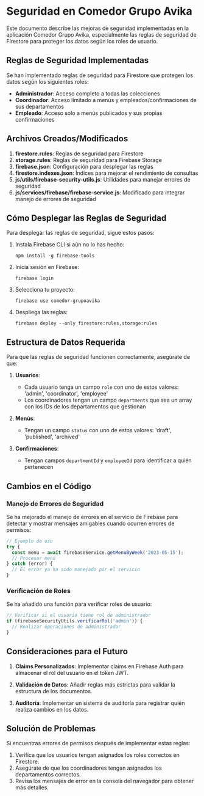 # Seguridad en Comedor Grupo Avika

Este documento describe las mejoras de seguridad implementadas en la aplicación Comedor Grupo Avika, especialmente las reglas de seguridad de Firestore para proteger los datos según los roles de usuario.

## Reglas de Seguridad Implementadas

Se han implementado reglas de seguridad para Firestore que protegen los datos según los siguientes roles:

- **Administrador**: Acceso completo a todas las colecciones
- **Coordinador**: Acceso limitado a menús y empleados/confirmaciones de sus departamentos
- **Empleado**: Acceso solo a menús publicados y sus propias confirmaciones

## Archivos Creados/Modificados

1. **firestore.rules**: Reglas de seguridad para Firestore
2. **storage.rules**: Reglas de seguridad para Firebase Storage
3. **firebase.json**: Configuración para desplegar las reglas
4. **firestore.indexes.json**: Índices para mejorar el rendimiento de consultas
5. **js/utils/firebase-security-utils.js**: Utilidades para manejar errores de seguridad
6. **js/services/firebase/firebase-service.js**: Modificado para integrar manejo de errores de seguridad

## Cómo Desplegar las Reglas de Seguridad

Para desplegar las reglas de seguridad, sigue estos pasos:

1. Instala Firebase CLI si aún no lo has hecho:
   ```
   npm install -g firebase-tools
   ```

2. Inicia sesión en Firebase:
   ```
   firebase login
   ```

3. Selecciona tu proyecto:
   ```
   firebase use comedor-grupoavika
   ```

4. Despliega las reglas:
   ```
   firebase deploy --only firestore:rules,storage:rules
   ```

## Estructura de Datos Requerida

Para que las reglas de seguridad funcionen correctamente, asegúrate de que:

1. **Usuarios**:
   - Cada usuario tenga un campo `role` con uno de estos valores: 'admin', 'coordinator', 'employee'
   - Los coordinadores tengan un campo `departments` que sea un array con los IDs de los departamentos que gestionan

2. **Menús**:
   - Tengan un campo `status` con uno de estos valores: 'draft', 'published', 'archived'

3. **Confirmaciones**:
   - Tengan campos `departmentId` y `employeeId` para identificar a quién pertenecen

## Cambios en el Código

### Manejo de Errores de Seguridad

Se ha mejorado el manejo de errores en el servicio de Firebase para detectar y mostrar mensajes amigables cuando ocurren errores de permisos:

```javascript
// Ejemplo de uso
try {
  const menu = await firebaseService.getMenuByWeek('2023-05-15');
  // Procesar menú
} catch (error) {
  // El error ya ha sido manejado por el servicio
}
```

### Verificación de Roles

Se ha añadido una función para verificar roles de usuario:

```javascript
// Verificar si el usuario tiene rol de administrador
if (firebaseSecurityUtils.verificarRol('admin')) {
  // Realizar operaciones de administrador
}
```

## Consideraciones para el Futuro

1. **Claims Personalizados**: Implementar claims en Firebase Auth para almacenar el rol del usuario en el token JWT.

2. **Validación de Datos**: Añadir reglas más estrictas para validar la estructura de los documentos.

3. **Auditoría**: Implementar un sistema de auditoría para registrar quién realiza cambios en los datos.

## Solución de Problemas

Si encuentras errores de permisos después de implementar estas reglas:

1. Verifica que los usuarios tengan asignados los roles correctos en Firestore.
2. Asegúrate de que los coordinadores tengan asignados los departamentos correctos.
3. Revisa los mensajes de error en la consola del navegador para obtener más detalles.
